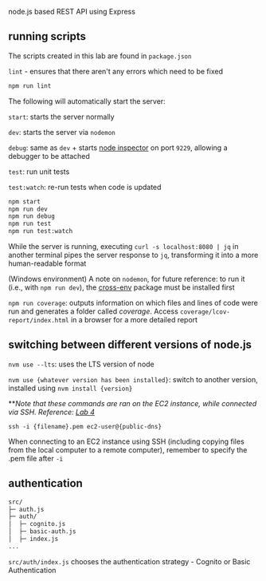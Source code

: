 node.js based REST API using Express

## running scripts
The scripts created in this lab are found in `package.json`

`lint` - ensures that there aren't any errors which need to be fixed

```sh
npm run lint
```

The following will automatically start the server:

`start`: starts the server normally

`dev`: starts the server via `nodemon`

`debug`:  same as `dev` + starts [node inspector](https://nodejs.org/en/docs/guides/debugging-getting-started/) on port `9229`, allowing a debugger to be attached

`test`: run unit tests

`test:watch`: re-run tests when code is updated

```sh
npm start
npm run dev
npm run debug
npm run test
npm run test:watch
```

While the server is running, executing `curl -s localhost:8080 | jq` in another terminal pipes the server response to `jq`, transforming it into a more human-readable format

(Windows environment) A note on `nodemon`, for future reference: to run it (i.e., with `npm run dev`), the [cross-env](https://www.npmjs.com/package/cross-env) package must be installed first

`npm run coverage`: outputs information on which files and lines of code were run and generates a folder called *coverage*. Access `coverage/lcov-report/index.html` in a browser for a more detailed report

## switching between different versions of node.js
`nvm use --lts`: uses the LTS version of node

`nvm use {whatever version has been installed}`: switch to another version, installed using `nvm install {version}`

*\**Note that these commands are ran on the EC2 instance, while connected via SSH. Reference: [Lab 4](https://github.com/humphd/cloud-computing-for-programmers-summer-2023/tree/main/labs/lab-04#installing-packages)*

`ssh -i {filename}.pem ec2-user@{public-dns}`

When connecting to an EC2 instance using SSH (including copying files from the local computer to a remote computer), remember to specify the .pem file after `-i` 

## authentication
```sh
src/
├─ auth.js
├─ auth/
│  ├─ cognito.js
│  ├─ basic-auth.js
│  ├─ index.js
...
```
`src/auth/index.js` chooses the authentication strategy - Cognito or Basic Authentication
